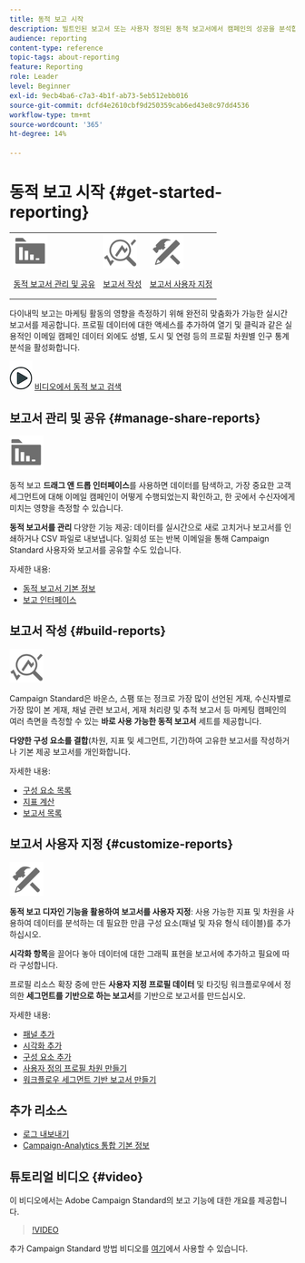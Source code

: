 ```yaml
---
title: 동적 보고 시작
description: 빌트인된 보고서 또는 사용자 정의된 동적 보고서에서 캠페인의 성공을 분석합니다.
audience: reporting
content-type: reference
topic-tags: about-reporting
feature: Reporting
role: Leader
level: Beginner
exl-id: 9ecb4ba6-c7a3-4b1f-ab73-5eb512ebb016
source-git-commit: dcfd4e2610cbf9d250359cab6ed43e8c97dd4536
workflow-type: tm+mt
source-wordcount: '365'
ht-degree: 14%

---
```


# 동적 보고 시작 {#get-started-reporting}

<table>
<tr>
<td><img src="assets/do-not-localize/icon_manage.svg" width="60px"><p><a href="#manage-share-reports">동적 보고서 관리 및 공유</a></p></td>
<td><img src="assets/do-not-localize/icon_build.svg" width="60px"><p><a href="#build-reports">보고서 작성</a></p></td>
<td><img src="assets/do-not-localize/icon_customize.svg" width="60px"><p><a href="#customize-reports">보고서 사용자 지정</a></p></td></tr>
</table>

다이내믹 보고는 마케팅 활동의 영향을 측정하기 위해 완전히 맞춤화가 가능한 실시간 보고서를 제공합니다. 프로필 데이터에 대한 액세스를 추가하여 열기 및 클릭과 같은 실용적인 이메일 캠페인 데이터 외에도 성별, 도시 및 연령 등의 프로필 차원별 인구 통계 분석을 활성화합니다.

![](assets/do-not-localize/how-to-video.png) [비디오에서 동적 보고 검색](#video)

## 보고서 관리 및 공유 {#manage-share-reports}

<img src="assets/do-not-localize/icon_manage.svg" width="60px">

동적 보고 **드래그 앤 드롭 인터페이스**&#x200B;를 사용하면 데이터를 탐색하고, 가장 중요한 고객 세그먼트에 대해 이메일 캠페인이 어떻게 수행되었는지 확인하고, 한 곳에서 수신자에게 미치는 영향을 측정할 수 있습니다.

**동적 보고서를 관리** 다양한 기능 제공: 데이터를 실시간으로 새로 고치거나 보고서를 인쇄하거나 CSV 파일로 내보냅니다. 일회성 또는 반복 이메일을 통해 Campaign Standard 사용자와 보고서를 공유할 수도 있습니다.

자세한 내용:

* [동적 보고서 기본 정보](../../reporting/using/about-dynamic-reports.md)
* [보고 인터페이스](../../reporting/using/reporting-interface.md)

## 보고서 작성 {#build-reports}

<img src="assets/do-not-localize/icon_build.svg" width="60px">

Campaign Standard은 바운스, 스팸 또는 정크로 가장 많이 선언된 게재, 수신자별로 가장 많이 본 게재, 채널 관련 보고서, 게재 처리량 및 추적 보고서 등 마케팅 캠페인의 여러 측면을 측정할 수 있는 **바로 사용 가능한 동적 보고서** 세트를 제공합니다.

**다양한 구성 요소를 결합**(차원, 지표 및 세그먼트, 기간)하여 고유한 보고서를 작성하거나 기본 제공 보고서를 개인화합니다.

자세한 내용:

* [구성 요소 목록](../../reporting/using/list-of-components.md)
* [지표 계산](../../reporting/using/indicator-calculation.md)
* [보고서 목록](../../reporting/using/defining-the-report-period.md)

## 보고서 사용자 지정 {#customize-reports}

<img src="assets/do-not-localize/icon_customize.svg" width="60px">

**동적 보고 디자인 기능을 활용하여 보고서를 사용자 지정**: 사용 가능한 지표 및 차원을 사용하여 데이터를 분석하는 데 필요한 만큼 구성 요소(패널 및 자유 형식 테이블)를 추가하십시오.

**시각화 항목**&#x200B;을 끌어다 놓아 데이터에 대한 그래픽 표현을 보고서에 추가하고 필요에 따라 구성합니다.

프로필 리소스 확장 중에 만든 **사용자 지정 프로필 데이터** 및 타깃팅 워크플로우에서 정의한 **세그먼트를 기반으로 하는 보고서**&#x200B;를 기반으로 보고서를 만드십시오.

자세한 내용:

* [패널 추가](../../reporting/using/adding-panels.md)
* [시각화 추가](../../reporting/using/adding-visualizations.md)
* [구성 요소 추가](../../reporting/using/adding-components.md)
* [사용자 정의 프로필 차원 만들기](../../reporting/using/creating-a-custom-profile-dimension.md)
* [워크플로우 세그먼트 기반 보고서 만들기](../../reporting/using/creating-a-report-workflow-segment.md)

## 추가 리소스

* [로그 내보내기](../../automating/using/exporting-logs.md)
* [Campaign-Analytics 통합 기본 정보](../../integrating/using/about-campaign-analytics-integration.md)

## 튜토리얼 비디오 {#video}

이 비디오에서는 Adobe Campaign Standard의 보고 기능에 대한 개요를 제공합니다.

>[!VIDEO](https://video.tv.adobe.com/v/23021?quality=12&captions=eng)

추가 Campaign Standard 방법 비디오를 [여기](https://experienceleague.adobe.com/docs/campaign-standard-learn/tutorials/overview.html?lang=ko)에서 사용할 수 있습니다.
